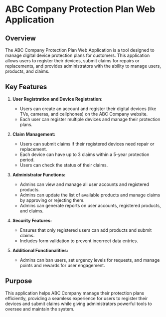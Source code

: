 # ABC Company Protection Plan Web Application

## Overview

The ABC Company Protection Plan Web Application is a tool designed to manage digital device protection plans for customers. This application allows users to register their devices, submit claims for repairs or replacements, and provides administrators with the ability to manage users, products, and claims.

## Key Features

1. **User Registration and Device Registration:**
   - Users can create an account and register their digital devices (like TVs, cameras, and cellphones) on the ABC Company website.
   - Each user can register multiple devices and manage their protection plans.

2. **Claim Management:**
   - Users can submit claims if their registered devices need repair or replacement.
   - Each device can have up to 3 claims within a 5-year protection period.
   - Users can check the status of their claims.

3. **Administrator Functions:**
   - Admins can view and manage all user accounts and registered products.
   - Admins can update the list of available products and manage claims by approving or rejecting them.
   - Admins can generate reports on user accounts, registered products, and claims.

4. **Security Features:**
   - Ensures that only registered users can add products and submit claims.
   - Includes form validation to prevent incorrect data entries.

5. **Additional Functionalities:**
   - Admins can ban users, set urgency levels for requests, and manage points and rewards for user engagement.

## Purpose

This application helps ABC Company manage their protection plans efficiently, providing a seamless experience for users to register their devices and submit claims while giving administrators powerful tools to oversee and maintain the system.
